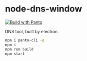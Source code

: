 # node-dns-window
[![Build with Panto][build-image]][build-url]

DNS tool, built by electron.

```sh
npm i panto-cli -g
npm i
npm run build
npm start
```

[build-image]:https://img.shields.io/badge/build%20with-panto-yellowgreen.svg
[build-url]:https://github.com/pantojs/panto